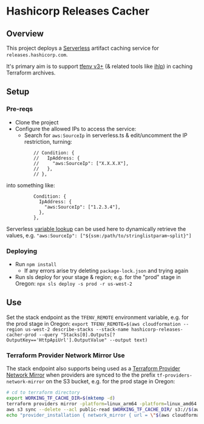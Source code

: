 # Hashicorp Releases Cacher

## Overview

This project deploys a [Serverless](https://serverless.com/cli/) artifact caching service for `releases.hashicorp.com`.

It's primary aim is to support [tfenv v3+](https://github.com/tfutils/tfenv) (& related tools like [ihlp](https://github.com/troyready/ihlp)) in caching Terraform archives.

## Setup

### Pre-reqs

* Clone the project
* Configure the allowed IPs to access the service:
    * Search for `aws:SourceIp` in serverless.ts & edit/uncomment the IP restriction, turning:

```
          // Condition: {
          //   IpAddress: {
          //     "aws:SourceIp": ["X.X.X.X"],
          //   },
          // },
```
into something like:
```
          Condition: {
            IpAddress: {
              "aws:SourceIp": ["1.2.3.4"],
            },
          },
```

Serverless [variable lookup](https://serverless.com/framework/docs/providers/aws/guide/variables/) can be used here to dynamically retrieve the values, e.g. `"aws:SourceIp": ["${ssm:/path/to/stringlistparam~split}"]`
 
### Deploying

* Run `npm install`
    * If any errors arise try deleting `package-lock.json` and trying again
* Run sls deploy for your stage & region; e.g. for the "prod" stage in Oregon: `npx sls deploy -s prod -r us-west-2`

## Use

Set the stack endpoint as the `TFENV_REMOTE` environment variable, e.g. for the prod stage in Oregon: `export TFENV_REMOTE=$(aws cloudformation --region us-west-2 describe-stacks --stack-name hashicorp-releases-cacher-prod --query "Stacks[0].Outputs[?OutputKey=='HttpApiUrl'].OutputValue" --output text)`

### Terraform Provider Network Mirror Use

The stack endpoint also supports being used as a [Terraform Provider Network Mirror](https://www.terraform.io/docs/internals/provider-network-mirror-protocol.html) when providers are synced to the the prefix `tf-providers-network-mirror` on the S3 bucket, e.g. for the prod stage in Oregon:

```bash
# cd to terraform directory
export WORKING_TF_CACHE_DIR=$(mktemp -d)
terraform providers mirror -platform=linux_arm64 -platform=linux_amd64 -platform=darwin_amd64 -platform=windows_amd64 $WORKING_TF_CACHE_DIR
aws s3 sync --delete --acl public-read $WORKING_TF_CACHE_DIR/ s3://$(aws cloudformation --region us-west-2 describe-stacks --stack-name hashicorp-releases-cacher-prod --query "Stacks[0].Outputs[?OutputKey=='CacheBucketName'].OutputValue" --output text)/tf-providers-network-mirror/
echo "provider_installation { network_mirror { url = \"$(aws cloudformation --region us-west-2 describe-stacks --stack-name hashicorp-releases-cacher-prod --query "Stacks[0].Outputs[?OutputKey=='HttpApiUrl'].OutputValue" --output text)/tf-providers-network-mirror/\" } }" >> $HOME/.terraformrc
```
